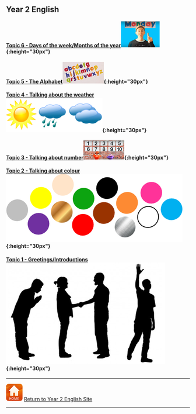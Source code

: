 ## Year 2 English

<!--### Part 2 
#### [Topic 14 - Language for playing games...]
#### [Topic 15 - Actions... I can...] 
#### [Topic 16 - Actions - I can...]   
Topic 15 - Actions... I can...  
Topic 14 - Language for playing games...  

#### [Topic 13 - Shapes](https://tangerina-pt.github.io/English/Shapes_B)

#### [Topic 12 - Classroom instructions](https://tangerina-pt.github.io/English/Classroom_I_B)-->

<!--#### [Topic 11 - Toys] 
#### [Topic 11 - Toys](https://tangerina-pt.github.io/English/Toys_B)-->

<!--#### [Topic 10 - Classroom objects] 
#### [Topic 10 - Classroom objects](https://tangerina-pt.github.io/English/Classroom_Objects_B)-->

<!--#### Topic 9 - Talking about position/location
#### [Topic 9 - Talking about position/location](https://tangerina-pt.github.io/English/Prep_Place_B)-->

<!--#### Topic 8 - Talking about my family
#### [Topic 8 - Talking about my family](https://tangerina-pt.github.io/English/Family_B)-->

<!--#### Topic 7 - Talking about me
#### [Topic 7 - Talking about me](https://tangerina-pt.github.io/English/Body_Parts_B)-->

<!--#### [Topic 6 - Expressing emotions/needs](https://tangerina-pt.github.io/English/Feelings_B)-->

#### [Topic 6 - Days of the week/Months of the year](https://tangerina-pt.github.io/English/Calendar_B)![days](/images/days.PNG){:height="30px"}

#### [Topic 5 - The Alphabet](https://tangerina-pt.github.io/English/Alphabet_B)![alph](/images/alph.png){:height="30px"}

#### [Topic 4 - Talking about the weather](https://tangerina-pt.github.io/English/Weather_B)![wsym](/images/wsym.PNG){:height="30px"}

#### [Topic 3 - Talking about number](https://tangerina-pt.github.io/English/Number_B)![pmno](/images/pmno.PNG){:height="30px"}

#### [Topic 2 - Talking about colour](https://tangerina-pt.github.io/English/Colours_B)![colmix2](/images/colmix2.png){:height="30px"}

#### [Topic 1 - Greetings/Introductions](https://tangerina-pt.github.io/English/Greetings_B)![gtsym](/images/gtsym.PNG){:height="30px"}

***
[![home](/images/home.PNG)](https://tangerina-pt.github.io/English/Year2) [Return to Year 2 English Site](https://tangerina-pt.github.io/English/Year2)

***
